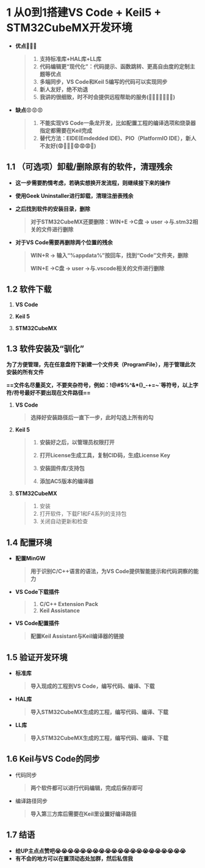 # 1 **从0到1搭建VS Code + Keil5 + STM32CubeMX开发环境**

- **优点**🤗🤗🤗

  > 1. **支持标准库+HAL库+LL库**
  > 2. **代码编辑更“现代化”：代码提示、函数跳转、更高自由度的定制主题等优点**
  > 3. **多端同步，VS Code和Keil 5编写的代码可以实现同步**
  > 4. **新人友好，绝不劝退**
  > 5. **我讲的很细致，时不时会提供远程帮助的服务(🤗🤗🤗🤗🤗🤗🤗)**

- **缺点**😡😡😡

  > 1. **不能实现VS Code一条龙开发，比如配置工程的编译选项和烧录器指定都需要在Keil完成**
  > 2. **替代方法：EIDE(Emdedded IDE)、PIO（PlatformIO IDE），新人不友好(😡🤬🤬🤬😡😡😡🤬)**

## 1.1 **（可选项）卸载/删除原有的软件，清理残余**

- **这一步需要酌情考虑，若确实想换开发流程，则继续接下来的操作**

- **使用Geek Uninstaller进行卸载，清理注册表残余**

- **之后找到软件的安装目录，删除**

  > **对于STM32CubeMX还要删除：WIN+E ->C盘 -> user ->与.stm32相关的文件进行删除**

- **对于VS Code需要再删除两个位置的残余**

  > **WIN+R -> 输入“%appdata%”按回车，找到“Code”文件夹，删除**
  >
  > **WIN+E ->C盘 -> user ->与.vscode相关的文件进行删除**

## 1.2 **软件下载**

1. **VS Code**

   [link]:https://code.visualstudio.com/

2. **Keil 5**

   [link]:https://www.keil.com/download/product/

3. **STM32CubeMX**

   [link]:https://www.st.com/en/development-tools/stm32cubemx.html

## 1.3 **软件安装及“驯化”**

**为了方便管理，先在任意盘符下新建一个文件夹（ProgramFile），用于管理此次安装的所有文件**

**==文件名尽量英文，不要夹杂符号，例如：!@#$%^&*()_-+=~`等符号，以上字符/符号最好不要出现在文件路径==**

1. **VS Code**

   > **选择好安装路径后一直下一步，此时勾选上所有的勾**

2. **Keil 5**

   > 1. **安装好之后，以管理员权限打开**
   >
   > 2. **打开License生成工具，复制CID码，生成License Key**
   >
   > 3. **安装固件库/支持包**
   >
   > 4. **添加AC5版本的编译器**
   >
   > [link]: https://www.keil.arm.com/devices/

3. **STM32CubeMX**

   > 1. 安装
   > 2. 打开软件，下载F1和F4系列的支持包
   > 3. 关闭自动更新和检查

## 1.4 **配置环境**

- **配置MinGW**

  > **用于识别C/C++语言的语法，为VS Code提供智能提示和代码洞察的能力**

- **VS Code下载插件**

  > 1. **C/C++ Extension Pack**
  > 2. **Keil Assistance**

- **VS Code配置插件**

  > **配置Keil Assistant与Keil编译器的链接**

## 1.5 **验证开发环境**

- **标准库**

  > **导入现成的工程到VS Code，编写代码、编译、下载**

- **HAL库**

  > **导入STM32CubeMX生成的工程，编写代码、编译、下载**

- **LL库**

  > **导入STM32CubeMX生成的工程，编写代码、编译、下载**

## 1.6 **Keil与VS Code的同步**

- 代码同步

  > **两个软件都可以进行代码编辑，完成后保存即可**

- 编译路径同步

  > **导入第三方库后需要在Keil里设置好编译路径**

## 1.7 结语

- **给UP主点点赞吧😭😭😭😭😭😭😭😭😭😭😭😭😭😭😭😭😭😭😭😭😭**
- **有不会的地方可以在置顶动态处加群，然后私信我**

